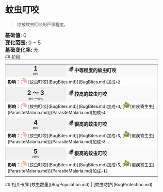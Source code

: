 # 蚊虫叮咬  
> 你被蚊虫叮咬的严重程度。  
  
<div style="font-size:1.2em"><b>基础值: </b> 0 </div>  
<div style="font-size:1.2em"><b>变化范围: </b> 0 ~ 5 </div>  
<div style="font-size:1.2em"><b>基础变化率: </b> 无 </div>  
## 阶段  
<div  style="border:1px solid #BBB"><table><tr style="height:2em;"><td style="background-color:#F0F0F0;text-align:center;width:180px;font-size:1.4em;font-weight:bold;vertical-align:middle;"><div>1<div><div style="font-size:0.4em">20%</div></td><td colspan=2 style="font-size:1.1em;vertical-align:middle;background-color:#F9F9F9;"><div><b><div style="width:20px;display:inline-block;text-align:center"><img decoding="async" src="Sprite/Bugs17748.png" href="a.md" style="max-width:20px;max-height:20px;"></div>中等程度的蚊虫叮咬</b></div><div style="font-size:0.8em;padding-top:4px;"></div></td></tr><tr><td colspan=2><b>影响：</b>[<div style="width:20px;display:inline-block;text-align:center"><img decoding="async" src="Sprite/BugBites.png" href="a.md" style="max-width:20px;max-height:20px;"></div>[蚊虫叮咬](BugBites.md)](BugBites.md)加成<span style="font-family:ui-monospace"><b>+2</b></span></td></tr><tr><td colspan=2></td></tr><tr style="height:2em;"><td style="background-color:#F0F0F0;text-align:center;width:180px;font-size:1.4em;font-weight:bold;vertical-align:middle;"><div>2 ～ 3<div><div style="font-size:0.4em">40% ～ 60%</div></td><td colspan=2 style="font-size:1.1em;vertical-align:middle;background-color:#F9F9F9;"><div><b><div style="width:20px;display:inline-block;text-align:center"><img decoding="async" src="Sprite/Bugs17748.png" href="a.md" style="max-width:20px;max-height:20px;"></div>较高的蚊虫叮咬</b></div><div style="font-size:0.8em;padding-top:4px;"></div></td></tr><tr><td colspan=2><b>影响：</b>[<div style="width:20px;display:inline-block;text-align:center"><img decoding="async" src="Sprite/BugBites.png" href="a.md" style="max-width:20px;max-height:20px;"></div>[蚊虫叮咬](BugBites.md)](BugBites.md)加成<span style="font-family:ui-monospace"><b>+3</b></span>, [<div style="width:20px;display:inline-block;text-align:center"><img decoding="async" src="Sprite/Bacteria.png" href="a.md" style="max-width:20px;max-height:20px;"></div>[疟疾寄生虫](ParasiteMalaria.md)](ParasiteMalaria.md)加成<span style="font-family:ui-monospace"><b>+4</b></span></td></tr><tr><td colspan=2></td></tr><tr style="height:2em;"><td style="background-color:#F0F0F0;text-align:center;width:180px;font-size:1.4em;font-weight:bold;vertical-align:middle;"><div>4<div><div style="font-size:0.4em">80%</div></td><td colspan=2 style="font-size:1.1em;vertical-align:middle;background-color:#F9F9F9;"><div><b><div style="width:20px;display:inline-block;text-align:center"><img decoding="async" src="Sprite/Bugs17748.png" href="a.md" style="max-width:20px;max-height:20px;"></div>很高的蚊虫叮咬</b></div><div style="font-size:0.8em;padding-top:4px;"></div></td></tr><tr><td colspan=2><b>影响：</b>[<div style="width:20px;display:inline-block;text-align:center"><img decoding="async" src="Sprite/BugBites.png" href="a.md" style="max-width:20px;max-height:20px;"></div>[蚊虫叮咬](BugBites.md)](BugBites.md)加成<span style="font-family:ui-monospace"><b>+5</b></span>, [<div style="width:20px;display:inline-block;text-align:center"><img decoding="async" src="Sprite/Bacteria.png" href="a.md" style="max-width:20px;max-height:20px;"></div>[疟疾寄生虫](ParasiteMalaria.md)](ParasiteMalaria.md)加成<span style="font-family:ui-monospace"><b>+8</b></span></td></tr><tr><td colspan=2></td></tr><tr style="height:2em;"><td style="background-color:#F0F0F0;text-align:center;width:180px;font-size:1.4em;font-weight:bold;vertical-align:middle;"><div>5<div><div style="font-size:0.4em">100%</div></td><td colspan=2 style="font-size:1.1em;vertical-align:middle;background-color:#F9F9F9;"><div><b><div style="width:20px;display:inline-block;text-align:center"><img decoding="async" src="Sprite/Bugs17748.png" href="a.md" style="max-width:20px;max-height:20px;"></div>极高的蚊虫叮咬</b></div><div style="font-size:0.8em;padding-top:4px;"></div></td></tr><tr><td colspan=2><b>影响：</b>[<div style="width:20px;display:inline-block;text-align:center"><img decoding="async" src="Sprite/BugBites.png" href="a.md" style="max-width:20px;max-height:20px;"></div>[蚊虫叮咬](BugBites.md)](BugBites.md)加成<span style="font-family:ui-monospace"><b>+5</b></span>, [<div style="width:20px;display:inline-block;text-align:center"><img decoding="async" src="Sprite/Bacteria.png" href="a.md" style="max-width:20px;max-height:20px;"></div>[疟疾寄生虫](ParasiteMalaria.md)](ParasiteMalaria.md)加成<span style="font-family:ui-monospace"><b>+12</b></span></td></tr><tr><td colspan=2></td></tr></table></div>  
## 相关卡牌  
[蚊虫数量](BugPopulation.md)  |  [蚊虫防护](BugProtection.md)  


<script>document.title="蚊虫叮咬 - 卡牌生存百科 Card Survival Wiki";</script>